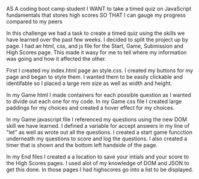 AS A coding boot camp student
I WANT to take a timed quiz on JavaScript fundamentals that stores high scores
SO THAT I can gauge my progress compared to my peers


In this challenge we had a task to create a timed quiz using the skills we have learned over the past few weeks. I decided to split the project up by page. I had an html, css, and js file for the Start, Game, Submission and High Scores page. This made it wasy for me to tell where my information was going and how it affected the other. 

First I created my index.html page an style.css. I created my buttons for my page and began to style them. I wanted them to be easily clickable and identifable so I placed a large rem size as well as width and height. 

In my Game html I made containers for each possible question as I wanted to divide out each one for my code. In my Game css file I created large paddings for my choices and created a hover effect for my choices. 

In my Game javascript file I referenced my questions using the new DOM skill we have learned. I defined a variable for accept answers in my line of "let" as well as wrote out all the questions. I created a start game funcction underneath my questions to score and log the questions. I also created a timer that is shown and the bottom left handside of the page. 

In my End files I created a a location to save your intials and your score to the High Scores pages. I used alot of my knowledge of DOM and JSON to get this done. In those pages I had highscores go into a list to be displayed. 

